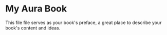 # My Aura Book

This file file serves as your book's preface, a great place to describe your book's content and ideas.

